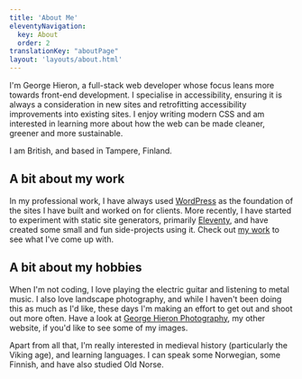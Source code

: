```yaml
---
title: 'About Me'
eleventyNavigation:
  key: About
  order: 2
translationKey: "aboutPage"
layout: 'layouts/about.html'
---
```


I'm George Hieron, a full-stack web developer whose focus leans more towards front-end development. I specialise in accessibility, ensuring it is always a consideration in new sites and retrofitting accessibility improvements into existing sites. I enjoy writing modern CSS and am interested in learning more about how the web can be made cleaner, greener and more sustainable.

I am British, and based in Tampere, Finland.

## A bit about my work

In my professional work, I have always used [WordPress](https://wordpress.org/) as the foundation of the sites I have built and worked on for clients. More recently, I have started to experiment with static site generators, primarily [Eleventy](https://www.11ty.dev/), and have created some small and fun side-projects using it. Check out [my work](/{{locale}}/work) to see what I've come up with.

## A bit about my hobbies

When I'm not coding, I love playing the electric guitar and listening to metal music. I also love landscape photography, and while I haven't been doing this as much as I'd like, these days I'm making an effort to get out and shoot out more often. Have a look at [George Hieron Photography](https://www.georgehieron.com/), my other website, if you'd like to see some of my images.

Apart from all that, I'm really interested in medieval history (particularly the Viking age), and learning languages. I can speak some Norwegian, some Finnish, and have also studied Old Norse.